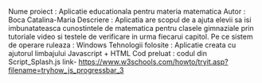 Nume proiect : Aplicatie educationala pentru materia matematica
Autor : Boca Catalina-Maria
Descriere : Aplicatia are scopul de a ajuta elevii sa isi imbunatateasca cunostintele de matematica pentru clasele gimnaziale prin tutoriale video si testele de verificare in urma fiecarui capitol.
Pe ce sistem de operare ruleaza : Windows
Tehnologii folosite : Aplicatie creata cu ajutorul limbajului Javascript + HTML
Cod preluat : codul din Script_Splash.js
              link- https://www.w3schools.com/howto/tryit.asp?filename=tryhow_js_progressbar_3



